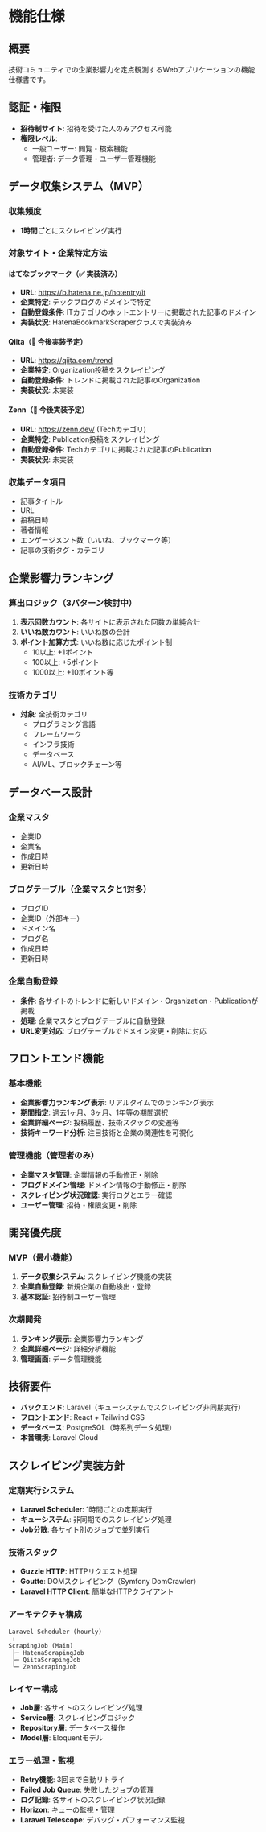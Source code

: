 # 機能仕様

## 概要
技術コミュニティでの企業影響力を定点観測するWebアプリケーションの機能仕様書です。

## 認証・権限
- **招待制サイト**: 招待を受けた人のみアクセス可能
- **権限レベル**: 
  - 一般ユーザー: 閲覧・検索機能
  - 管理者: データ管理・ユーザー管理機能

## データ収集システム（MVP）

### 収集頻度
- **1時間ごと**にスクレイピング実行

### 対象サイト・企業特定方法

#### はてなブックマーク（✅ 実装済み）
- **URL**: https://b.hatena.ne.jp/hotentry/it
- **企業特定**: テックブログのドメインで特定
- **自動登録条件**: ITカテゴリのホットエントリーに掲載された記事のドメイン
- **実装状況**: HatenaBookmarkScraperクラスで実装済み

#### Qiita（🚧 今後実装予定）
- **URL**: https://qiita.com/trend
- **企業特定**: Organization投稿をスクレイピング
- **自動登録条件**: トレンドに掲載された記事のOrganization
- **実装状況**: 未実装

#### Zenn（🚧 今後実装予定）
- **URL**: https://zenn.dev/ (Techカテゴリ)
- **企業特定**: Publication投稿をスクレイピング
- **自動登録条件**: Techカテゴリに掲載された記事のPublication
- **実装状況**: 未実装

### 収集データ項目
- 記事タイトル
- URL
- 投稿日時
- 著者情報
- エンゲージメント数（いいね、ブックマーク等）
- 記事の技術タグ・カテゴリ

## 企業影響力ランキング

### 算出ロジック（3パターン検討中）
1. **表示回数カウント**: 各サイトに表示された回数の単純合計
2. **いいね数カウント**: いいね数の合計
3. **ポイント加算方式**: いいね数に応じたポイント制
   - 10以上: +1ポイント
   - 100以上: +5ポイント
   - 1000以上: +10ポイント等

### 技術カテゴリ
- **対象**: 全技術カテゴリ
  - プログラミング言語
  - フレームワーク
  - インフラ技術
  - データベース
  - AI/ML、ブロックチェーン等

## データベース設計

### 企業マスタ
- 企業ID
- 企業名
- 作成日時
- 更新日時

### ブログテーブル（企業マスタと1対多）
- ブログID
- 企業ID（外部キー）
- ドメイン名
- ブログ名
- 作成日時
- 更新日時

### 企業自動登録
- **条件**: 各サイトのトレンドに新しいドメイン・Organization・Publicationが掲載
- **処理**: 企業マスタとブログテーブルに自動登録
- **URL変更対応**: ブログテーブルでドメイン変更・削除に対応

## フロントエンド機能

### 基本機能
- **企業影響力ランキング表示**: リアルタイムでのランキング表示
- **期間指定**: 過去1ヶ月、3ヶ月、1年等の期間選択
- **企業詳細ページ**: 投稿履歴、技術スタックの変遷等
- **技術キーワード分析**: 注目技術と企業の関連性を可視化

### 管理機能（管理者のみ）
- **企業マスタ管理**: 企業情報の手動修正・削除
- **ブログドメイン管理**: ドメイン情報の手動修正・削除
- **スクレイピング状況確認**: 実行ログとエラー確認
- **ユーザー管理**: 招待・権限変更・削除

## 開発優先度

### MVP（最小機能）
1. **データ収集システム**: スクレイピング機能の実装
2. **企業自動登録**: 新規企業の自動検出・登録
3. **基本認証**: 招待制ユーザー管理

### 次期開発
1. **ランキング表示**: 企業影響力ランキング
2. **企業詳細ページ**: 詳細分析機能
3. **管理画面**: データ管理機能

## 技術要件
- **バックエンド**: Laravel（キューシステムでスクレイピング非同期実行）
- **フロントエンド**: React + Tailwind CSS
- **データベース**: PostgreSQL（時系列データ処理）
- **本番環境**: Laravel Cloud

## スクレイピング実装方針

### 定期実行システム
- **Laravel Scheduler**: 1時間ごとの定期実行
- **キューシステム**: 非同期でのスクレイピング処理
- **Job分散**: 各サイト別のジョブで並列実行

### 技術スタック
- **Guzzle HTTP**: HTTPリクエスト処理
- **Goutte**: DOMスクレイピング（Symfony DomCrawler）
- **Laravel HTTP Client**: 簡単なHTTPクライアント

### アーキテクチャ構成
```
Laravel Scheduler (hourly)
 ↓
ScrapingJob (Main)
 ├─ HatenaScrapingJob
 ├─ QiitaScrapingJob  
 └─ ZennScrapingJob
```

### レイヤー構成
- **Job層**: 各サイトのスクレイピング処理
- **Service層**: スクレイピングロジック
- **Repository層**: データベース操作
- **Model層**: Eloquentモデル

### エラー処理・監視
- **Retry機能**: 3回まで自動リトライ
- **Failed Job Queue**: 失敗したジョブの管理
- **ログ記録**: 各サイトのスクレイピング状況記録
- **Horizon**: キューの監視・管理
- **Laravel Telescope**: デバッグ・パフォーマンス監視